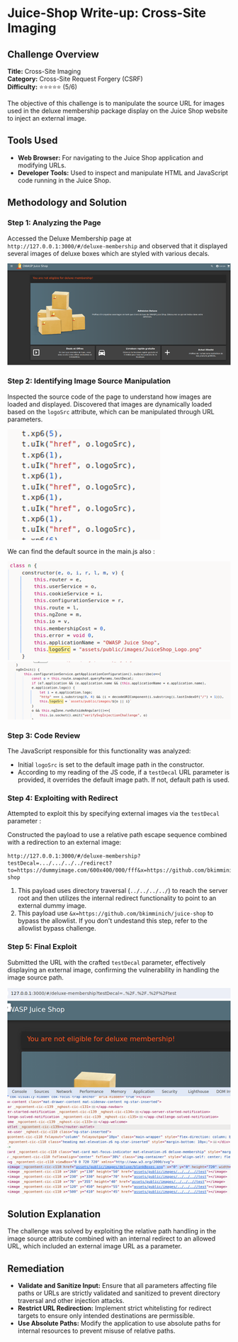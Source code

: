 # Juice-Shop Write-up: Cross-Site Imaging

## Challenge Overview

**Title:** Cross-Site Imaging  
**Category:** Cross-Site Request Forgery (CSRF)  
**Difficulty:** ⭐⭐⭐⭐⭐ (5/6)

The objective of this challenge is to manipulate the source URL for images used in the deluxe membership package display on the Juice Shop website to inject an external image.

## Tools Used

- **Web Browser:** For navigating to the Juice Shop application and modifying URLs.
- **Developer Tools:** Used to inspect and manipulate HTML and JavaScript code running in the Juice Shop.

## Methodology and Solution

### Step 1: Analyzing the Page

Accessed the Deluxe Membership page at `http://127.0.0.1:3000/#/deluxe-membership` and observed that it displayed several images of deluxe boxes which are styled with various decals.

![Deluxe Membership Boxes](../assets/difficulty5/cross_site_imaging_1.png)


### Step 2: Identifying Image Source Manipulation

Inspected the source code of the page to understand how images are loaded and displayed. Discovered that images are dynamically loaded based on the `logoSrc` attribute, which can be manipulated through URL parameters.

![reference of all images](../assets/difficulty5/cross_site_imaging_5.png)

We can find the default source in the main.js also : 

![sources of main image](../assets/difficulty5/cross_site_imaging_6.png)
![sources of stickers images](../assets/difficulty5/cross_site_imaging_7.png)


### Step 3: Code Review

The JavaScript responsible for this functionality was analyzed:
- Initial `logoSrc` is set to the default image path in the constructor.
- According to my reading of the JS code, if a `testDecal` URL parameter is provided, it overrides the default image path. If not, default path is used.

### Step 4: Exploiting with Redirect

Attempted to exploit this by specifying external images via the `testDecal` parameter : 

Constructed the payload to use a relative path escape sequence combined with a redirection to an external image:
```plaintext
http://127.0.0.1:3000/#/deluxe-membership?testDecal=.../.../../../redirect?to=https://dummyimage.com/600x400/000/fff&x=https://github.com/bkimminich/juice-shop
```

1. This payload uses directory traversal (`../../../../`) to reach the server root and then utilizes the internal redirect functionality to point to an external dummy image.
2. This payload use `&x=https://github.com/bkimminich/juice-shop` to bypass the allowlist. If you don't undestand this step, refer to the allowlist bypass challenge.

### Step 5: Final Exploit

Submitted the URL with the crafted `testDecal` parameter, effectively displaying an external image, confirming the vulnerability in handling the image source path.

![test of changing sources of stickers images](../assets/difficulty5/cross_site_imaging_8.png)


## Solution Explanation

The challenge was solved by exploiting the relative path handling in the image source attribute combined with an internal redirect to an allowed URL, which included an external image URL as a parameter.

## Remediation

- **Validate and Sanitize Input:** Ensure that all parameters affecting file paths or URLs are strictly validated and sanitized to prevent directory traversal and other injection attacks.
- **Restrict URL Redirection:** Implement strict whitelisting for redirect targets to ensure only intended destinations are permissible.
- **Use Absolute Paths:** Modify the application to use absolute paths for internal resources to prevent misuse of relative paths.
